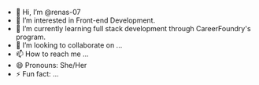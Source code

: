 - 👋 Hi, I’m @renas-07
- 👀 I’m interested in Front-end Development.
- 🌱 I’m currently learning full stack development through CareerFoundry's program.
- 💞️ I’m looking to collaborate on ...
- 📫 How to reach me ...
- 😄 Pronouns: She/Her
- ⚡ Fun fact: ...

<!---
renas-07/renas-07 is a ✨ special ✨ repository because its `README.md` (this file) appears on your GitHub profile.
You can click the Preview link to take a look at your changes.
--->
